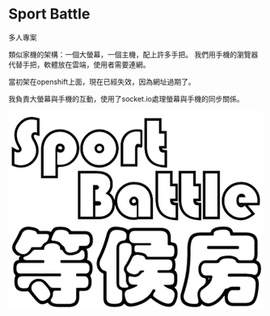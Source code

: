 # Sport Battle

多人專案

類似家機的架構：一個大螢幕，一個主機，配上許多手把。
我們用手機的瀏覽器代替手把，軟體放在雲端，使用者需要連網。

當初架在openshift上面，現在已經失效，因為網址過期了。

我負責大螢幕與手機的互動，使用了socket.io處理螢幕與手機的同步關係。

![image](https://github.com/garykillyou/Screen_Browser/blob/master/picture/SportBattle-1.png)
![image](https://github.com/garykillyou/Screen_Browser/blob/master/picture/waitroom.png)
